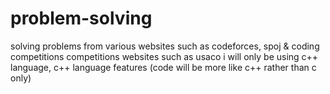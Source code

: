 # problem-solving

solving problems from various websites such as codeforces, spoj & coding competitions competitions websites such as usaco
i will only be using c++ language, c++ language features (code will be more like c++ rather than c only)
